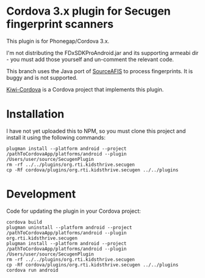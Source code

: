 # Cordova 3.x plugin for Secugen fingerprint scanners

This plugin is for Phonegap/Cordova 3.x.

I'm not distributing the FDxSDKProAndroid.jar and its supporting armeabi dir - you must add those yourself and un-comment the relevant code.

This branch uses the Java port of [SourceAFIS](https://sourceafis.angeloflogic.com/) to process fingerprints. It is buggy and is not supported.

[Kiwi-Cordova](https://github.com/chrisekelley/kiwi-cordova) is a Cordova project that implements this plugin.

# Installation

I have not yet uploaded this to NPM, so you must clone this project and install it using the following commands:

    plugman install --platform android --project /pathToCordovaApp/platforms/android --plugin /Users/user/source/SecugenPlugin  
    rm -rf ../../plugins/org.rti.kidsthrive.secugen
    cp -Rf cordova/plugins/org.rti.kidsthrive.secugen ../../plugins    

# Development

Code for updating the plugin in your Cordova project:

    cordova build  
    plugman uninstall --platform android --project /pathToCordovaApp/platforms/android --plugin org.rti.kidsthrive.secugen   
    plugman install --platform android --project /pathToCordovaApp/platforms/android --plugin /Users/user/source/SecugenPlugin  
    rm -rf ../../plugins/org.rti.kidsthrive.secugen
    cp -Rf cordova/plugins/org.rti.kidsthrive.secugen ../../plugins
    cordova run android

